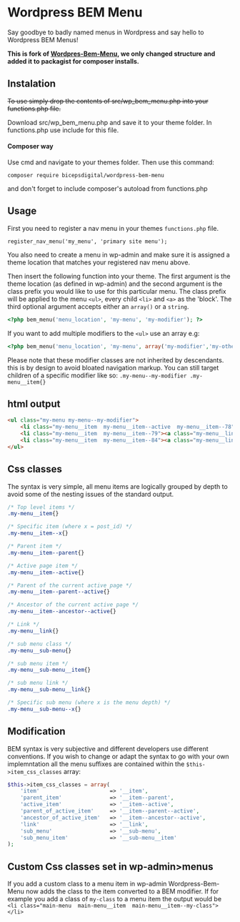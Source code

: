# Wordpress BEM Menu

Say goodbye to badly named menus in Wordpress and say hello to Wordpress BEM Menus!

**This is fork of [Wordpres-Bem-Menu](https://github.com/roikles/Wordpress-Bem-Menu), we only changed structure and added it to packagist for composer installs.**


## Instalation
~~To use simply drop the contents of src/wp_bem_menu.php into your functions.php file.~~

Download src/wp_bem_menu.php and save it to your theme folder. In functions.php use include for this file.

#### Composer way

Use cmd and navigate to your themes folder. Then use this command:

```
composer require bicepsdigital/wordpress-bem-menu
```

and don't forget to include composer's autoload from functions.php

## Usage

First you need to register a nav menu in your themes `functions.php` file.

`register_nav_menu('my_menu', 'primary site menu');`

You also need to create a menu in wp-admin and make sure it is assigned a theme location that matches your registered nav menu above.

Then insert the following function into your theme. The first argument is the theme location (as defined in wp-admin) and the second argument is the class prefix you would like to use for this particular menu. The class prefix will be applied to the menu `<ul>`, every child `<li>` and `<a>` as the 'block'. The third optional argument accepts either an `array()` or a `string`.

```php
<?php bem_menu('menu_location', 'my-menu', 'my-modifier'); ?>
```
If you want to add multiple modifiers to the `<ul>` use an array e.g:
```php
<?php bem_menu('menu_location', 'my-menu', array('my-modifier','my-other-modifier')) ?>
```
Please note that these modifier classes are not inherited by descendants. this is by design to avoid bloated navigation markup. You can still target children of a specific modifier like so: `.my-menu--my-modifier .my-menu__item{}`

## html output
```html
<ul class="my-menu my-menu--my-modifier">
    <li class="my-menu__item  my-menu__item--active  my-menu__item--78"><a class="my-menu__link" href="#">Home</a></li>
    <li class="my-menu__item  my-menu__item--79"><a class="my-menu__link" href="#">Page 2</a></li>
    <li class="my-menu__item  my-menu__item--84"><a class="my-menu__link" href="#">Page 3</a></li>
</ul>
```

## Css classes

The syntax is very simple, all menu items are logically grouped by depth to avoid some of the nesting issues of the standard output.

```css
/* Top level items */
.my-menu__item{}

/* Specific item (where x = post_id) */
.my-menu__item--x{}

/* Parent item */
.my-menu__item--parent{}

/* Active page item */
.my-menu__item--active{}

/* Parent of the current active page */
.my-menu__item--parent--active{}

/* Ancestor of the current active page */
.my-menu__item--ancestor--active{}

/* Link */
.my-menu__link{}

/* sub menu class */
.my-menu__sub-menu{}

/* sub menu item */
.my-menu__sub-menu__item{}

/* sub menu link */
.my-menu__sub-menu__link{}

/* Specific sub menu (where x is the menu depth) */
.my-menu__sub-menu--x{}

```

## Modification

BEM syntax is very subjective and different developers use different conventions. If you wish to change or adapt the syntax to go with your own implemntation all the menu suffixes are contained within the `$this->item_css_classes` array:

```php
$this->item_css_classes = array(
    'item'                      => '__item',
    'parent_item'               => '__item--parent',
    'active_item'               => '__item--active',
    'parent_of_active_item'     => '__item--parent--active',
    'ancestor_of_active_item'   => '__item--ancestor--active',
    'link'                      => '__link',
    'sub_menu'                  => '__sub-menu',
    'sub_menu_item'             => '__sub-menu__item'
);

```

## Custom Css classes set in wp-admin>menus

If you add a custom class to a menu item in wp-admin Wordpress-Bem-Menu now adds the class to the item converted to a BEM modifier. If for example you add a class of `my-class` to a menu item the output would be `<li class="main-menu  main-menu__item  main-menu__item--my-class"></li>`

